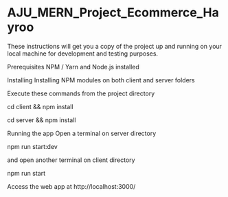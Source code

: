 # AJU_MERN_Project_Ecommerce_Hayroo

These instructions will get you a copy of the project up and running on your local machine for development and testing purposes.

Prerequisites
NPM / Yarn and Node.js installed

Installing
Installing NPM modules on both client and server folders

Execute these commands from the project directory

cd client && npm install

cd server && npm install

Running the app
Open a terminal on server directory

npm run start:dev

and open another terminal on client directory

npm run start

Access the web app at http://localhost:3000/

